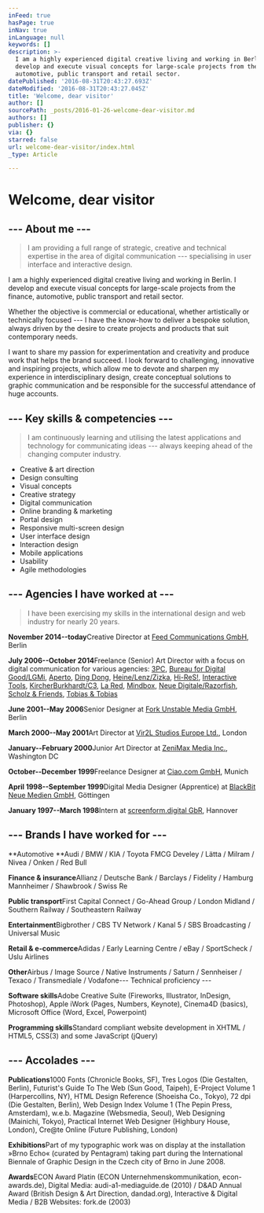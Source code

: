 ```yaml
---
inFeed: true
hasPage: true
inNav: true
inLanguage: null
keywords: []
description: >-
  I am a highly experienced digital creative living and working in Berlin. I
  develop and execute visual concepts for large-scale projects from the finance,
  automotive, public transport and retail sector.
datePublished: '2016-08-31T20:43:27.693Z'
dateModified: '2016-08-31T20:43:27.045Z'
title: 'Welcome, dear visitor'
author: []
sourcePath: _posts/2016-01-26-welcome-dear-visitor.md
authors: []
publisher: {}
via: {}
starred: false
url: welcome-dear-visitor/index.html
_type: Article

---
```

# Welcome, dear visitor

## --- About me ---

> I am providing a full range of strategic, creative and technical expertise in the area of digital communication --- specialising in user interface and interactive design.

I am a highly experienced digital creative living and working in Berlin. I develop and execute visual concepts for large-scale projects from the finance, automotive, public transport and retail sector.

Whether the objective is commercial or educational, whether artistically or technically focused --- I have the know-how to deliver a bespoke solution, always driven by the desire to create projects and products that suit contemporary needs.

I want to share my passion for experimentation and creativity and produce work that helps the brand succeed. I look forward to challenging, innovative and inspiring projects, which allow me to devote and sharpen my experience in interdisciplinary design, create conceptual solutions to graphic communication and be responsible for the successful attendance of huge accounts.

## --- Key skills & competencies ---

> I am continuously learning and utilising the latest applications and technology for communicating ideas --- always keeping ahead of the changing computer industry.

* Creative & art direction
* Design consulting
* Visual concepts
* Creative strategy
* Digital communication
* Online branding & marketing
* Portal design
* Responsive multi-screen design
* User interface design
* Interaction design
* Mobile applications
* Usability
* Agile methodologies

## --- Agencies I have worked at ---

> I have been exercising my skills in the international design and web industry for nearly 20 years.

**November 2014--today**Creative Director at [Feed Communications GmbH][0], Berlin 

**July 2006--October 2014**Freelance (Senior) Art Director with a focus on digital communication for various agencies: [3PC][1], [Bureau for Digital Good/LGMi][2], [Aperto][3], [Ding Dong][4], [Heine/Lenz/Zizka][5], [Hi-ReS!][6], [Interactive Tools][7], [KircherBurkhardt/C3][8], [La Red][9], [Mindbox][10], [Neue Digitale/Razorfish][11], [Scholz & Friends][12], [Tobias & Tobias][13]

**June 2001--May 2006**Senior Designer at [Fork Unstable Media GmbH][14], Berlin 

**March 2000--May 2001**Art Director at [Vir2L Studios Europe Ltd.][15], London 

**January--February 2000**Junior Art Director at [ZeniMax Media Inc.][16], Washington DC 

**October--December 1999**Freelance Designer at [Ciao.com GmbH][17], Munich 

**April 1998--September 1999**Digital Media Designer (Apprentice) at [BlackBit Neue Medien GmbH][18], Göttingen 

**January 1997--March 1998**Intern at [screenform.digital GbR][19], Hannover

## --- Brands I have worked for ---

**Automotive **Audi / BMW / KIA / Toyota FMCG Develey / Lätta / Milram / Nivea / Onken / Red Bull 

**Finance & insurance**Allianz / Deutsche Bank / Barclays / Fidelity / Hamburg Mannheimer / Shawbrook / Swiss Re 

**Public transport**First Capital Connect / Go-Ahead Group / London Midland / Southern Railway / Southeastern Railway 

**Entertainment**Bigbrother / CBS TV Network / Kanal 5 / SBS Broadcasting / Universal Music 

**Retail & e-commerce**Adidas / Early Learning Centre / eBay / SportScheck / Uslu Airlines 

**Other**Airbus / Image Source / Native Instruments / Saturn / Sennheiser / Texaco / Transmediale / Vodafone--- Technical proficiency ---

**Software skills**Adobe Creative Suite (Fireworks, Illustrator, InDesign, Photoshop), Apple iWork (Pages, Numbers, Keynote), Cinema4D (basics), Microsoft Office (Word, Excel, Powerpoint) 

**Programming skills**Standard compliant website development in XHTML / HTML5, CSS(3) and some JavaScript (jQuery)

## --- Accolades ---

**Publications**1000 Fonts (Chronicle Books, SF), Tres Logos (Die Gestalten, Berlin), Futurist's Guide To The Web (Sun Good, Taipeh), E-Project Volume 1 (Harpercollins, NY), HTML Design Reference (Shoeisha Co., Tokyo), 72 dpi (Die Gestalten, Berlin), Web Design Index Volume 1 (The Pepin Press, Amsterdam), w.e.b. Magazine (Websmedia, Seoul), Web Designing (Mainichi, Tokyo), Practical Internet Web Designer (Highbury House, London), Cre@te Online (Future Publishing, London) 

**Exhibitions**Part of my typographic work was on display at the installation »Brno Echo« (curated by Pentagram) taking part during the International Biennale of Graphic Design in the Czech city of Brno in June 2008\. 

**Awards**ECON Award Platin (ECON Unternehmenskommunikation, econ-awards.de), Digital Media: audi-a1-mediaguide.de (2010) / D&AD Annual Award (British Design & Art Direction, dandad.org), Interactive & Digital Media / B2B Websites: fork.de (2003)

[0]: https://www.feedberlin.com/
[1]: http://3pc.de/
[2]: http://bureaufordigitalgood.com/
[3]: http://www.aperto.de/
[4]: http://thinkdingdong.com/
[5]: http://www.hlz.de/
[6]: http://hi-res.de/
[7]: https://www.interactive-tools.de/
[8]: https://www.c3.co/
[9]: http://www.la-red.de/
[10]: http://www.mindbox.de/
[11]: http://www.razorfish.de/
[12]: http://www.scholz-and-friends.de/
[13]: http://www.tobiasandtobias.com/
[14]: http://www.fork.de/
[15]: http://www.vir2l.com/
[16]: https://www.zenimax.com/
[17]: http://ciao.com/
[18]: https://www.blackbit.de/
[19]: http://www.screenform.de/